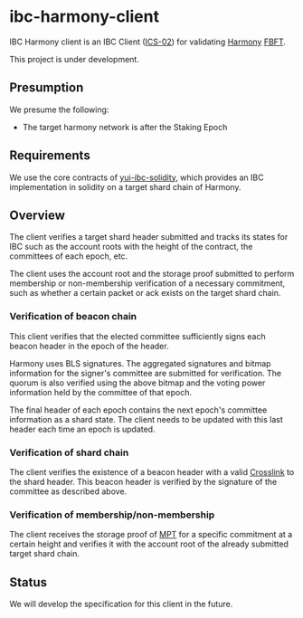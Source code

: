 # ibc-harmony-client

IBC Harmony client is an IBC Client ([ICS-02](https://github.com/cosmos/ibc/tree/master/spec/core/ics-002-client-semantics)) for validating [Harmony](https://www.harmony.one/) [FBFT](https://docs.harmony.one/home/general/technology/consensus).

This project is under development.


## Presumption

We presume the following:

- The target harmony network is after the Staking Epoch

## Requirements

 We use the core contracts of [yui-ibc-solidity](https://github.com/hyperledger-labs/yui-ibc-solidity), which provides an IBC implementation in solidity on a target shard chain of Harmony.

## Overview

The client verifies a target shard header submitted and tracks its states for IBC such as the account roots with the height of the contract, the committees of each epoch, etc.

The client uses the account root and the storage proof submitted to perform membership or non-membership verification of a necessary commitment, such as whether a certain packet or ack exists on the target shard chain.

### Verification of beacon chain

This client verifies that the elected committee sufficiently signs each beacon header in the epoch of the header.

Harmony uses BLS signatures. The aggregated signatures and bitmap information for the signer's committee are submitted for verification. The quorum is also verified using the above bitmap and the voting power information held by the committee of that epoch.


The final header of each epoch contains the next epoch's committee information as a shard state. The client needs to be updated with this last header each time an epoch is updated.

### Verification of shard chain

The client verifies the existence of a beacon header with a valid [Crosslink](https://docs.harmony.one/home/general/technology/sharding#crosslinks) to the shard header.
This beacon header is verified by the signature of the committee as described above.

### Verification of membership/non-membership

The client receives the storage proof of [MPT](https://ethereum.org/en/developers/docs/data-structures-and-encoding/patricia-merkle-trie/) for a specific commitment at a certain height and verifies it with the account root of the already submitted target shard chain.

## Status

We will develop the specification for this client in the future.
